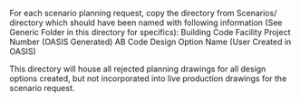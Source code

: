 For each scenario planning request, copy the directory from Scenarios/ directory which should have been named with following information (See Generic Folder in this directory for specifics):
Building Code
Facility Project Number (OASIS Generated)
AB Code
Design Option Name (User Created in OASIS)

This directory will house all rejected planning drawings for all design options created, but not incorporated into live production drawings for the scenario request.